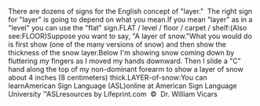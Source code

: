 There are dozens of signs for the English concept of "layer."  
			The right sign for "layer" is going to depend on what you mean.If you mean "layer" as in a "level" you can use the "flat" sign.FLAT / level / floor / carpet / shelf:(Also see:FLOOR)Suppose you want to say, "A layer of snow."What you would do is first show (one of the many versions of snow) 
			and then show the thickness of the snow layer.Below I'm showing snow coming down by fluttering my fingers as I 
			moved my hands downward. Then I slide a "C" hand along the top of my 
			non-dominant forearm to show a layer of snow about 4 inches (8 
			centimeters) thick.LAYER-of-snow:You can learnAmerican Sign Language (ASL)online at American Sign Language University ™ASLresources by Lifeprint.com  ©  Dr. William Vicars
